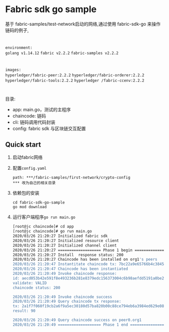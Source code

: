 Fabric sdk go sample
==========
基于 fabric-samples/test-network启动的网络,通过使用 fabric-sdk-go 来操作链码的例子,
#
`environment:`      
`golang v1.14.12`  `fabric v2.2.2`  `fabric-samples v2.2.2`
#
`images:`  
 `hyperledger/fabric-peer:2.2.2`  `hyperledger/fabric-orderer:2.2.2`  `hyperledger/fabric-tools:2.2.2`  `hyperledger
 /fabric-ccenv:2.2.2` 
#


目录:

- app: main.go，测试的主程序
- chaincode: 链码
- cli: 链码调用代码封装
- config: fabric sdk 与区块链交互配置


## Quick start

1. 启动fabric网络    




2. 配置`config.yaml`
    ```
    path: ***/fabric-samples/first-network/crypto-config
    *** 改为自己的相关目录
    ```

3. 依赖包的安装
    ```
    cd fabric-sdk-go-sample
    go mod download
    ```

 
4. 运行客户端程序`go run main.go`

    ```bash
    [root@jc chaincode]# cd app
    [root@jc chaincode]# go run main.go
    2020/03/26 21:20:27 Initialized fabric sdk
    2020/03/26 21:20:27 Initialized resource client
    2020/03/26 21:20:27 Initialized channel client
    2020/03/26 21:20:27 =================== Phase 1 begin ===================
    2020/03/26 21:20:27 Install  response status: 200
    2020/03/26 21:20:27 Chaincode has been installed on org1's peers
    2020/03/26 21:20:47 Instantitate chaincode tx: 7bc22a9e65766b4c38451f4f1271c5c961fd1d7a5880da1cd2141d322ce2139c
    2020/03/26 21:20:47 Chaincode has been instantiated
    2020/03/26 21:20:49 Invoke chaincode response:
    id: aecd053b42e591f8e493236b281e8379edc156373004c6b98aefdd5191a0be2b
    validate: VALID
    chaincode status: 200

    2020/03/26 21:20:49 Invoke chaincode success
    2020/03/26 21:20:49 Query chaincode tx response:
    tx: 2a1f7f060f19cb2a6f9a5ec30180d57ba820b00c88ce794eb6a3984ed629e083
    result: 90

    2020/03/26 21:20:49 Query chaincode success on peer0.org1
    2020/03/26 21:20:49 =================== Phase 1 end ===================
    ```